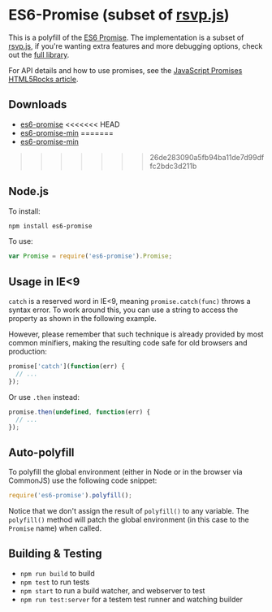 # ES6-Promise (subset of [rsvp.js](https://github.com/tildeio/rsvp.js))

This is a polyfill of the [ES6 Promise](http://people.mozilla.org/~jorendorff/es6-draft.html#sec-promise-constructor). The implementation is a subset of [rsvp.js](https://github.com/tildeio/rsvp.js), if you're wanting extra features and more debugging options, check out the [full library](https://github.com/tildeio/rsvp.js).

For API details and how to use promises, see the <a href="http://www.html5rocks.com/en/tutorials/es6/promises/">JavaScript Promises HTML5Rocks article</a>.

## Downloads

* [es6-promise](https://raw.githubusercontent.com/jakearchibald/es6-promise/master/dist/es6-promise.js)
<<<<<<< HEAD
* [es6-promise-min](https://raw.githubusercontent.com/jakearchibald/es6-promise/master/dist/es6-promise-min.js)
=======
* [es6-promise-min](https://raw.githubusercontent.com/jakearchibald/es6-promise/master/dist/es6-promise.min.js)
>>>>>>> 26de283090a5fb94ba11de7d99dffc2bdc3d211b

## Node.js

To install:

```sh
npm install es6-promise
```

To use:

```js
var Promise = require('es6-promise').Promise;
```

## Usage in IE<9

`catch` is a reserved word in IE<9, meaning `promise.catch(func)` throws a syntax error. To work around this, you can use a string to access the property as shown in the following example.

However, please remember that such technique is already provided by most common minifiers, making the resulting code safe for old browsers and production:

```js
promise['catch'](function(err) {
  // ...
});
```

Or use `.then` instead:

```js
promise.then(undefined, function(err) {
  // ...
});
```

## Auto-polyfill

To polyfill the global environment (either in Node or in the browser via CommonJS) use the following code snippet:

```js
require('es6-promise').polyfill();
```

Notice that we don't assign the result of `polyfill()` to any variable. The `polyfill()` method will patch the global environment (in this case to the `Promise` name) when called.

## Building & Testing

* `npm run build` to build
* `npm test` to run tests
* `npm start` to run a build watcher, and webserver to test 
* `npm run test:server` for a testem test runner and watching builder

